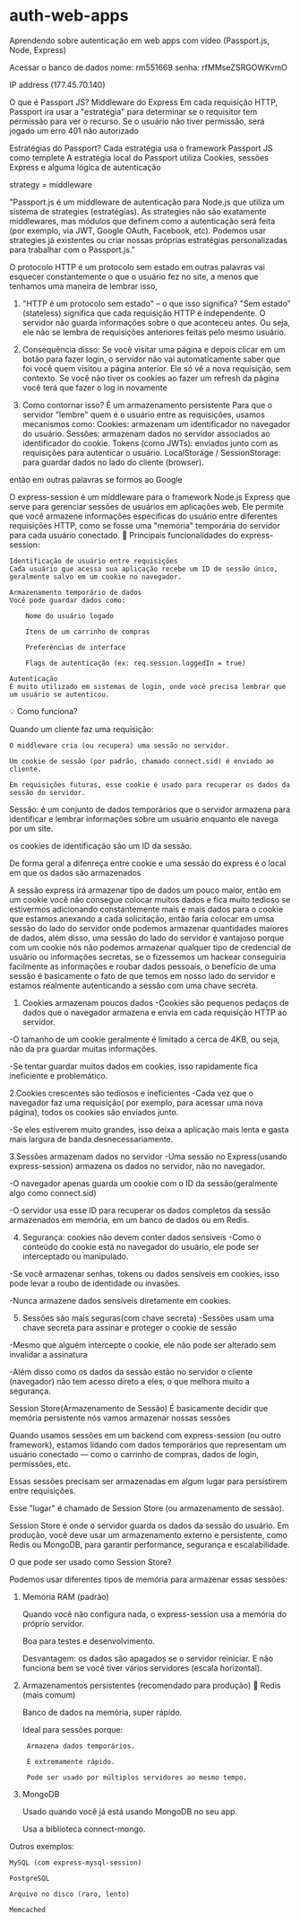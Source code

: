 # auth-web-apps
Aprendendo sobre autenticação em web apps com vídeo (Passport.js, Node, Express)

Acessar o banco de dados
nome: rm551669
senha: rfMMseZSRGOWKvmO

IP address (177.45.70.140)

O que é Passport JS?
Middleware do Express
Em cada requisição HTTP, Passport ira usar a "estratégia" para determinar se o requisitor tem permissão para ver o recurso.
Se o usuário não tiver permissão, será jogado um erro 401 não autorizado

Estratégias do Passport?
Cada estratégia usa o framework Passport JS como templete
A estratégia local do Passport utiliza Cookies, sessões Express e alguma lógica de autenticação

strategy = middleware 

"Passport.js é um middleware de autenticação para Node.js que utiliza um sistema de strategies (estratégias). As strategies não são exatamente middlewares, mas módulos que definem como a autenticação será feita (por exemplo, via JWT, Google OAuth, Facebook, etc). Podemos usar strategies já existentes ou criar nossas próprias estratégias personalizadas para trabalhar com o Passport.js."

O protocolo HTTP é um protocolo sem estado em outras palavras vai esquecer constantemente o que o usuário fez no site, a menos que tenhamos uma maneira de lembrar isso, 

1. "HTTP é um protocolo sem estado" – o que isso significa?
"Sem estado" (stateless) significa que cada requisição HTTP é independente. O servidor não guarda informações sobre o que aconteceu antes. Ou seja, ele não se lembra de requisições anteriores feitas pelo mesmo usuário.

2. Consequência disso:
Se você visitar uma página e depois clicar em um botão para fazer login, o servidor não vai automaticamente saber que foi você quem visitou a página anterior. Ele só vê a nova requisição, sem contexto.
Se você não tiver os cookies ao fazer um refresh da página você terá que fazer o log in novamente 


3. Como contornar isso?
É um armazenamento persistente
Para que o servidor "lembre" quem é o usuário entre as requisições, usamos mecanismos como:
    Cookies: armazenam um identificador no navegador do usuário.
    Sessões: armazenam dados no servidor associados ao identificador do cookie.
    Tokens (como JWTs): enviados junto com as requisições para autenticar o usuário.
    LocalStorage / SessionStorage: para guardar dados no lado do cliente (browser).


então em outras palavras se formos ao Google

O express-session é um middleware para o framework Node.js Express que serve para gerenciar sessões de usuários em aplicações web. Ele permite que você armazene informações específicas do usuário entre diferentes requisições HTTP, como se fosse uma "memória" temporária do servidor para cada usuário conectado.
📌 Principais funcionalidades do express-session:

    Identificação de usuário entre requisições
    Cada usuário que acessa sua aplicação recebe um ID de sessão único, geralmente salvo em um cookie no navegador.

    Armazenamento temporário de dados
    Você pode guardar dados como:

        Nome do usuário logado

        Itens de um carrinho de compras

        Preferências de interface

        Flags de autenticação (ex: req.session.loggedIn = true)

    Autenticação
    É muito utilizado em sistemas de login, onde você precisa lembrar que um usuário se autenticou.

💡 Como funciona?

Quando um cliente faz uma requisição:

    O middleware cria (ou recupera) uma sessão no servidor.

    Um cookie de sessão (por padrão, chamado connect.sid) é enviado ao cliente.

    Em requisições futuras, esse cookie é usado para recuperar os dados da sessão do servidor.

Sessão: é um conjunto de dados temporários que o servidor armazena para identificar e lembrar informações sobre um usuário enquanto ele navega por um site.

os cookies de identificação são um ID da sessão.

De forma geral a difenreça entre cookie e uma sessão do express é o local em que os dados são armazenados

A sessão express irá armazenar tipo de dados um pouco maior, então em um cookie você não consegue colocar muitos dados e fica muito tedioso se estivermos adicionando constantemente mais e mais dados para  o cookie que estamos anexando a cada solicitação, então faria colocar em umsa sessão do lado do servidor onde podemos armazenar quantidades maiores de dados, além disso, uma sessão do lado do servidor é vantajoso porque com um cookie nós não podemos armazenar qualquer tipo de credencial de usuário ou informações secretas, se o fizessemos um hackear conseguiria facilmente as informações e roubar dados pessoais, o benefício de uma sessão é basicamente o fato de que temos em nosso lado do servidor e estamos realmente autenticando a sessão com uma chave secreta.

1. Cookies armazenam poucos dados
-Cookies são pequenos pedaços de dados que o navegador armazena e envia em cada requisição  HTTP ao servidor.

-O tamanho de um cookie geralmente é limitado a cerca de 4KB, ou seja, não da pra guardar muitas informações.

-Se tentar guardar muitos dados em cookies, isso rapidamente fica ineficiente e problemático.

2.Cookies crescentes são tediosos e ineficientes
-Cada vez que o navegador faz uma requisição( por exemplo, para acessar uma nova página), todos os cookies são enviados junto.

-Se eles estiverem muito grandes, isso deixa a aplicação mais lenta e gasta mais largura de banda desnecessariamente.

3.Sessões armazenam dados no servidor
-Uma sessão no Express(usando express-session) armazena os dados no servidor, não no navegador.

-O navegador apenas guarda um cookie com o ID da sessão(geralmente algo como connect.sid)

-O servidor usa esse ID para recuperar os dados completos da sessão armazenados em memória, em um banco de dados ou em Redis.

4. Segurança: cookies não devem conter dados sensíveis
-Como o conteúdo do cookie está no navegador do usuário, ele pode ser interceptado ou manipulado.

-Se você armazenar senhas, tokens ou dados sensíveis em cookies, isso pode levar a roubo de identidade ou invasões.

-Nunca armazene dados sensíveis diretamente em cookies.

5. Sessões são mais seguras(com chave secreta)
-Sessões usam uma chave secreta para assinar e proteger o cookie de sessão

-Mesmo que alguém intercepte o cookie, ele não pode ser alterado sem invalidar a assinatura

-Além disso como os dados da sessão estão no servidor o cliente (navegador) não tem acesso direto a eles, o que melhora muito a segurança.

Session Store(Armazenamento de Sessão)
É basicamente decidir que memória persistente nós vamos armazenar nossas sessões

Quando usamos sessões em um backend com express-session (ou outro framework), estamos lidando com dados temporários que representam um usuário conectado — como o carrinho de compras, dados de login, permissões, etc.

Essas sessões precisam ser armazenadas em algum lugar para persistirem entre requisições.

Esse "lugar" é chamado de Session Store (ou armazenamento de sessão).


Session Store é onde o servidor guarda os dados da sessão do usuário.
Em produção, você deve usar um armazenamento externo e persistente, como Redis ou MongoDB, para garantir performance, segurança e escalabilidade.

O que pode ser usado como Session Store?

Podemos usar diferentes tipos de memória para armazenar essas sessões:
1. Memória RAM (padrão)

    Quando você não configura nada, o express-session usa a memória do próprio servidor.

    Boa para testes e desenvolvimento.

    Desvantagem: os dados são apagados se o servidor reiniciar. E não funciona bem se você tiver vários servidores (escala horizontal).

2. Armazenamentos persistentes (recomendado para produção)
🔹 Redis (mais comum)

    Banco de dados na memória, super rápido.

    Ideal para sessões porque:

        Armazena dados temporários.

        É extremamente rápido.

        Pode ser usado por múltiplos servidores ao mesmo tempo.

3. MongoDB

    Usado quando você já está usando MongoDB no seu app.

    Usa a biblioteca connect-mongo.

 Outros exemplos:

    MySQL (com express-mysql-session)

    PostgreSQL

    Arquivo no disco (raro, lento)

    Memcached